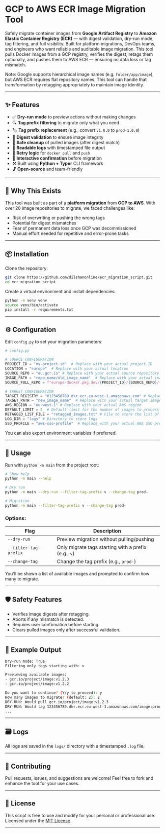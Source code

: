 # GCP to AWS ECR Image Migration Tool

Safely migrate container images from **Google Artifact Registry** to **Amazon Elastic Container Registry (ECR)** — with digest validation, dry-run mode, tag filtering, and full visibility. Built for platform migrations, DevOps teams, and engineers who want reliable and auditable image migration. This tool pulls Docker images from a GCP registry, verifies the digest, retags them optionally, and pushes them to AWS ECR — ensuring no data loss or tag mismatch.

Note: Google supports hierarchical image names (e.g. `folder/app/image`), but AWS ECR requires flat repository names. This tool can handle that transformation by retagging appropriately to maintain image identity.

---

## ✨ Features

- ✅ **Dry-run mode** to preview actions without making changes
- 🔍 **Tag prefix filtering** to migrate only what you need
- 🏷️ **Tag prefix replacement** (e.g., convert `v1.0.0` to `prod-1.0.0`)
- 🧪 **Digest validation** to ensure image integrity
- 🧀 **Safe cleanup** of pulled images (after digest match)
- 📜 **Readable logs** with timestamped file output
- 🔁 **Retry logic** for `docker pull` and `push`
- 👤 **Interactive confirmation** before migration
- ⚒️ Built using **Python + Typer** CLI framework
- 🔓 **Open-source** and team-friendly

---

## 🧠 Why This Exists

This tool was built as part of a **platform migration** from **GCP to AWS**. With over 20 image repositories to migrate, we faced challenges like:

- Risk of overwriting or pushing the wrong tags
- Potential for digest mismatches
- Fear of permanent data loss once GCP was decommissioned
- Manual effort needed for repetitive and error-prone tasks

---

## 📦 Installation

Clone the repository:

```bash
git clone https://github.com/dilshanonline/ecr_migration_script.git
cd ecr_migration_script
```

Create a virtual environment and install dependencies:

```bash
python -m venv venv
source venv/bin/activate
pip install -r requirements.txt
```

---

## ⚙️ Configuration

Edit `config.py` to set your migration parameters:

```python
# config.py

# SOURCE CONFIGURATION
PROJECT_ID = "my-project-id"  # Replace with your actual project ID
LOCATION = "europe"  # Replace with your actual location
SOURCE_REPO = "eu.gcr.io" # Replace with your actual source repository
IMAGE_PATH = "repo_name/old_image_name"  # Replace with your actual image path
SOURCE_FULL_REPO = f"europe-docker.pkg.dev/{PROJECT_ID}/{SOURCE_REPO}/{IMAGE_PATH}" # Replace with your actual full source repository

# TARGET CONFIGURATION
TARGET_REGISTRY = "0123456789.dkr.ecr.eu-west-1.amazonaws.com" # Replace with your actual target registry
TARGET_PATH = "new_image_name"  # Replace with your actual target image path
AWS_REGION = "eu-west-1" # Replace with your actual AWS region
DEFAULT_LIMIT = 2  # Default limit for the number of images to process
RETAGGED_LIST_FILE = "retagged_images.txt" # File to store the list of retagged images
LOG_DIR = "logs" # Directory to store logs
SSO_PROFILE = "aws-sso-profile"  # Replace with your actual AWS SSO profile name
```

You can also export environment variables if preferred.

---

## 🚀 Usage

Run with `python -m main` from the project root:

```bash
# Show help
python -m main --help
```

```bash
# Dry run
python -m main --dry-run --filter-tag-prefix v --change-tag prod-
```
```bash
# Migration
python -m main --filter-tag-prefix v --change-tag prod-
```

### Options:

| Flag                 | Description                                      |
|----------------------|--------------------------------------------------|
| `--dry-run`          | Preview migration without pulling/pushing       |
| `--filter-tag-prefix`| Only migrate tags starting with a prefix (e.g., `v`) |
| `--change-tag`       | Change the tag prefix (e.g., `prod-`)           |

You'll be shown a list of available images and prompted to confirm how many to migrate.

---

## 🛡️ Safety Features

- Verifies image digests after retagging.
- Aborts if any mismatch is detected.
- Requires user confirmation before starting.
- Clears pulled images only after successful validation.

---

## 📝 Example Output

```bash
Dry-run mode: True
Filtering only tags starting with: v

Previewing available images:
- gcr.io/project/image:v1.2.3
- gcr.io/project/image:v1.2.2

Do you want to continue? (Y/y to proceed): y
How many images to migrate? (default: 2): 2
DRY-RUN: Would pull gcr.io/project/image:v1.2.3
DRY-RUN: Would tag 123456789.dkr.ecr.eu-west-1.amazonaws.com/image:prod-1.2.3
...
```

---

## 🗃️ Logs

All logs are saved in the `logs/` directory with a timestamped `.log` file.

---

## 🤝 Contributing

Pull requests, issues, and suggestions are welcome! Feel free to fork and enhance the tool for your use cases.

---

## 📜 License

This script is free to use and modify for your personal or professional use.  
Licensed under the [MIT License](LICENSE).

---


